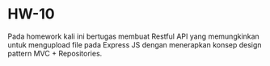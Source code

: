 # HW-10

Pada homework kali ini bertugas membuat Restful API yang memungkinkan 
untuk mengupload file pada Express JS dengan menerapkan konsep design pattern MVC + 
Repositories.
